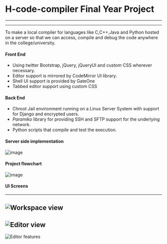 # H-code-compiler Final Year Project 
---

---

To make a local compiler for languages like C,C++,Java and Python hosted on a server so that we
can access, compile and debug the code anywhere in the college/university.


#### Front End  ####
* Using twitter Bootstrap, jQuery, jQueryUI and custom CSS wherever necessary.
* Editor support is mirrored by CodeMirror UI library.
* Shell UI support is provided by GateOne
* Tabbed editor support using custom CSS

#### Back End ####
* Chroot Jail environment running on a Linux Server System with support for Django and encrypted users.
* *Paramiko* library for providing SSH and SFTP support for the underlying network.
* Python scripts that compile and test the execution.

#### Server side implementation ####
![image](https://user-images.githubusercontent.com/12872673/41510494-454ac520-7283-11e8-91db-369d2c0110a4.png)

#### Project flowchart ####
![image](https://user-images.githubusercontent.com/12872673/41510507-6bfea344-7283-11e8-979f-7e6317fdd1ac.png)


#### UI Screens ####
---
![Workspace view](https://user-images.githubusercontent.com/12872673/41510510-8075ced8-7283-11e8-991c-7c7950e6e660.png)
---
![Editor view](https://user-images.githubusercontent.com/12872673/41510516-a9d0438a-7283-11e8-99a2-5fc5960b2719.png)
---
![Editor features](https://user-images.githubusercontent.com/12872673/41510520-c5253f82-7283-11e8-8a48-d942631c2090.png)
